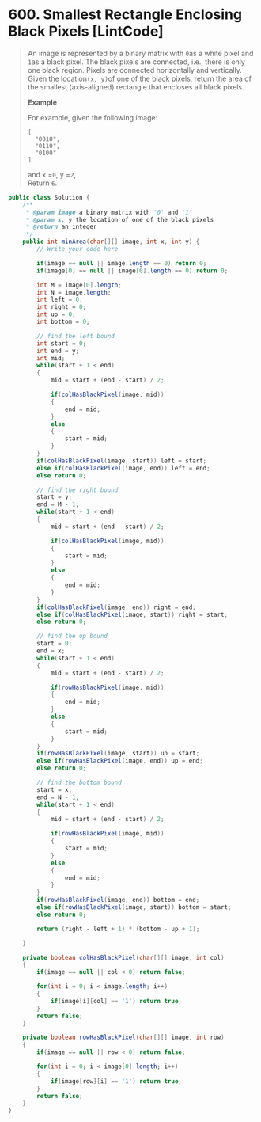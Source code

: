 # 600. Smallest Rectangle Enclosing Black Pixels \[LintCode\]

> An image is represented by a binary matrix with `0`as a white pixel and `1`as a black pixel. The black pixels are connected, i.e., there is only one black region. Pixels are connected horizontally and vertically. Given the location`(x, y)`of one of the black pixels, return the area of the smallest \(axis-aligned\) rectangle that encloses all black pixels.
>
> **Example**
>
> For example, given the following image:
>
> ```
> [
>   "0010",
>   "0110",
>   "0100"
> ]
> ```
>
> and x =`0`, y =`2`,  
> Return `6`.

```java
public class Solution {
    /**
     * @param image a binary matrix with '0' and '1'
     * @param x, y the location of one of the black pixels
     * @return an integer
     */
    public int minArea(char[][] image, int x, int y) {
        // Write your code here

        if(image == null || image.length == 0) return 0;
        if(image[0] == null || image[0].length == 0) return 0;

        int M = image[0].length;
        int N = image.length;
        int left = 0;
        int right = 0;
        int up = 0;
        int bottom = 0;

        // find the left bound
        int start = 0;
        int end = y;
        int mid;
        while(start + 1 < end)
        {
            mid = start + (end - start) / 2;

            if(colHasBlackPixel(image, mid))
            {
                end = mid;
            }
            else
            {
                start = mid;
            }
        }
        if(colHasBlackPixel(image, start)) left = start;
        else if(colHasBlackPixel(image, end)) left = end;
        else return 0;

        // find the right bound
        start = y;
        end = M - 1;
        while(start + 1 < end)
        {
            mid = start + (end - start) / 2;

            if(colHasBlackPixel(image, mid))
            {
                start = mid;
            }
            else
            {
                end = mid;
            }
        }
        if(colHasBlackPixel(image, end)) right = end;
        else if(colHasBlackPixel(image, start)) right = start;
        else return 0;

        // find the up bound
        start = 0;
        end = x;
        while(start + 1 < end)
        {
            mid = start + (end - start) / 2;

            if(rowHasBlackPixel(image, mid))
            {
                end = mid;
            }
            else
            {
                start = mid;
            }
        }
        if(rowHasBlackPixel(image, start)) up = start;
        else if(rowHasBlackPixel(image, end)) up = end;
        else return 0;

        // find the bottom bound
        start = x;
        end = N - 1;
        while(start + 1 < end)
        {
            mid = start + (end - start) / 2;

            if(rowHasBlackPixel(image, mid))
            {
                start = mid;
            }
            else
            {
                end = mid;
            }
        }
        if(rowHasBlackPixel(image, end)) bottom = end;
        else if(rowHasBlackPixel(image, start)) bottom = start;
        else return 0;

        return (right - left + 1) * (bottom - up + 1);

    }

    private boolean colHasBlackPixel(char[][] image, int col)
    {   
        if(image == null || col < 0) return false;

        for(int i = 0; i < image.length; i++)
        {
            if(image[i][col] == '1') return true;
        }
        return false;
    }

    private boolean rowHasBlackPixel(char[][] image, int row)
    {
        if(image == null || row < 0) return false;

        for(int i = 0; i < image[0].length; i++)
        {
            if(image[row][i] == '1') return true;
        }
        return false;
    }
}
```



